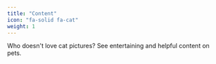 ```yaml
---
title: "Content"
icon: "fa-solid fa-cat"
weight: 1
---
```

Who doesn't love cat pictures? See entertaining and helpful content on pets.
